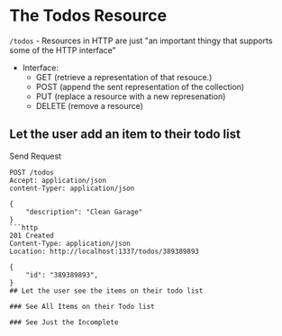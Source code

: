 # The Todos Resource

`/todos` - Resources in HTTP are just "an important thingy that supports some of the HTTP interface"

- Interface:
    - GET (retrieve a representation of that resouce.)
    - POST (append the sent representation of the collection)
    - PUT (replace a resource with a new represenation)
    - DELETE (remove a resource)
## Let the user add an item to their todo list

Send Request
```http
POST /todos
Accept: application/json
content-Typer: application/json

{
    "description": "Clean Garage"
}
```http
201 Created
Content-Type: application/json
Location: http://localhost:1337/todos/389389893

{
    "id": "389389893",
}
## Let the user see the items on their todo list

### See All Items on their Todo list

### See Just the Incomplete 